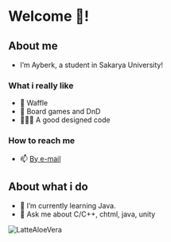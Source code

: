 # Welcome 👋!

## About me
 - I’m Ayberk, a student in Sakarya University!

### What i really like
 - 🧇 Waffle 
 - 🎲 Board games and DnD 
 - 👨🏻‍💻 A good designed code

### How to reach me
  - 📫 [By e-mail](mailto:ayberklove@gmail.com)

## About what i do
- 🌱 I’m currently learning Java.
- 💬 Ask me about  C/C++, chtml, java, unity
  

<!--
<p><img align="left" src="https://github-readme-stats.vercel.app/api/top-langs?username=LatteAloeVera&show_icons=true&locale=en&layout=compact" alt="LatteAloeVera" /></p>

<p>&nbsp;<img align="center" src="https://github-readme-stats.vercel.app/api?username=LatteAloeVera&show_icons=true&locale=en" alt="LatteAloeVera" /></p>
-->

<p><img align="center" src="https://github-readme-streak-stats.herokuapp.com/?user=LatteAloeVera&" alt="LatteAloeVera" /></p>



<!--
**LatteAloeVera/LatteAloeVera** is a ✨ _special_ ✨ repository because its `README.md` (this file) appears on your GitHub profile.

Here are some ideas to get you started:

- 🔭 I’m currently working on ...
- 🌱 I’m currently learning ...
- 👯 I’m looking to collaborate on ...
- 🤔 I’m looking for help with ...
- 💬 Ask me about ...
- 📫 How to reach me: ...
- 😄 Pronouns: ...
- ⚡ Fun fact: ...
-->
